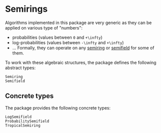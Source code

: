 # Semirings

Algorithms implemented in this package are very generic as they can be
applied on various type of "numbers":
  * probabilities (values between ``0`` and ``+\infty``)
  * log-probabilities (values between ``-\infty`` and ``+\infty``)
  * ...
Formally, they can operate on any [semiring](https://en.wikipedia.org/wiki/Semiring)
or [semifield](https://en.wikipedia.org/wiki/Semifield) for some of them.

To work with these algebraic structures, the package defines the
following abstract types:

```@docs
Semiring
Semifield
```

## Concrete types

The package provides the following concrete types:

```@docs
LogSemifield
ProbabilitySemifield
TropicalSemiring
```

